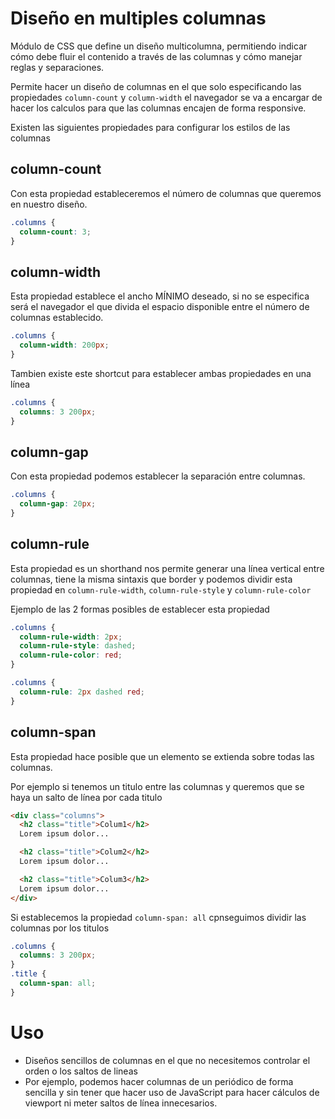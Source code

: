 # Diseño en multiples columnas

Módulo de CSS que define un diseño multicolumna, permitiendo indicar cómo debe fluir el contenido a través de las columnas y cómo manejar reglas y separaciones.

Permite hacer un diseño de columnas en el que solo especificando las propiedades `column-count` y `column-width` el navegador se va a encargar de hacer los calculos para que las columnas encajen de forma responsive.

Existen las siguientes propiedades para configurar los estilos de las columnas

## column-count

Con esta propiedad estableceremos el número de columnas que queremos en nuestro diseño.

```css
.columns {
  column-count: 3;
}
```

## column-width

Esta propiedad establece el ancho MÍNIMO deseado, si no se especifica será el navegador el que divida el espacio disponible entre el número de columnas establecido.

```css
.columns {
  column-width: 200px;
}
```

Tambien existe este shortcut para establecer ambas propiedades en una línea

```css
.columns {
  columns: 3 200px;
}
```

## column-gap

Con esta propiedad podemos establecer la separación entre columnas.

```css
.columns {
  column-gap: 20px;
}
```

## column-rule

Esta propiedad es un shorthand nos permite generar una línea vertical entre columnas, tiene la misma sintaxis que border y podemos dividir esta propiedad en `column-rule-width`, `column-rule-style` y `column-rule-color`

Ejemplo de las 2 formas posibles de establecer esta propiedad

```css
.columns {
  column-rule-width: 2px;
  column-rule-style: dashed;
  column-rule-color: red;
}

.columns {
  column-rule: 2px dashed red;
}
```

## column-span

Esta propiedad hace posible que un elemento se extienda sobre todas las columnas.

Por ejemplo si tenemos un titulo entre las columnas y queremos que se haya un salto de línea por cada titulo

```html
<div class="columns">
  <h2 class="title">Colum1</h2>
  Lorem ipsum dolor...

  <h2 class="title">Colum2</h2>
  Lorem ipsum dolor...

  <h2 class="title">Colum3</h2>
  Lorem ipsum dolor...
</div>
```

Si establecemos la propiedad `column-span: all` cpnseguimos dividir las columnas por los titulos

```css
.columns {
  columns: 3 200px;
}
.title {
  column-span: all;
}
```

# Uso

- Diseños sencillos de columnas en el que no necesitemos controlar el orden o los saltos de lineas
- Por ejemplo, podemos hacer columnas de un periódico de forma sencilla y sin tener que hacer uso de JavaScript para hacer cálculos de viewport ni meter saltos de línea innecesarios.
